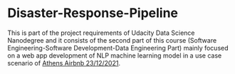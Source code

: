 # Disaster-Response-Pipeline
This is part of the project requirements of Udacity Data Science Nanodegree and it consists of the second part of this course (Software Engineering-Software Development-Data Engineering Part) mainly focused on a web app development of NLP machine learning model in a use case scenario of [Athens Airbnb 23/12/2021](http://insideairbnb.com/get-the-data).
